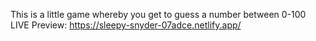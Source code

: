 This is a little game whereby you get to guess a number between 0-100<br>
LIVE Preview: https://sleepy-snyder-07adce.netlify.app/
